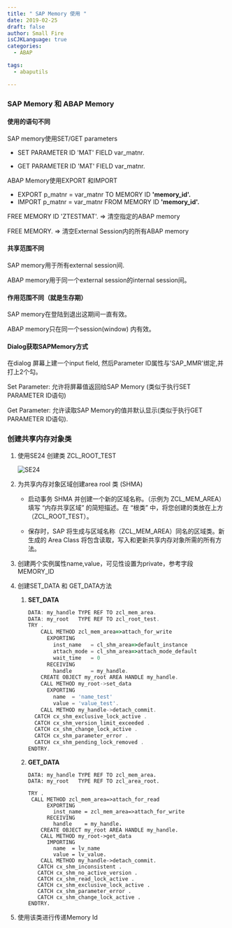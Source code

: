 ```yaml
---
title: " SAP Memory 使用 "
date: 2019-02-25
draft: false
author: Small Fire
isCJKLanguage: true
categories: 
  - ABAP

tags: 
  - abaputils

---
```


### SAP Memory 和 ABAP Memory ###
#### 使用的语句不同

SAP memory使用SET/GET parameters

  - SET PARAMETER ID 'MAT' FIELD var_matnr.

  - GET PARAMETER ID 'MAT' FIELD var_matnr.

ABAP Memory使用EXPORT 和IMPORT

- EXPORT p_matnr = var_matnr TO MEMORY ID **'memory_id'.**
- IMPORT p_matnr = var_matnr FROM MEMORY ID **'memory_id'.**

 FREE MEMORY ID 'ZTESTMAT'. => 清空指定的ABAP memory

 FREE MEMORY. => 清空External Session内的所有ABAP memory    

#### 共享范围不同

SAP memory用于所有external session间.

 ABAP memory用于同一个external session的internal session间。

#### 作用范围不同（就是生存期）

SAP memory在登陆到退出这期间一直有效。

ABAP memory只在同一个session(window) 内有效。

#### Dialog获取SAPMemory方式

在dialog 屏幕上建一个input field, 然后Parameter ID属性与'SAP_MMR'绑定,并打上2个勾。

Set Parameter: 允许将屏幕值返回给SAP Memory (类似于执行SET PARAMETER ID语句)

Get Parameter: 允许读取SAP Memory的值并默认显示(类似于执行GET PARAMETER ID语句).

### 创建共享内存对象类

1. 使用SE24 创建类 ZCL_ROOT_TEST

   ![SE24](/images/ABAP/ABAP_Memory.png)

2. 为共享内存对象区域创建area rool 类 (SHMA)

   - 启动事务 SHMA 并创建一个新的区域名称。（示例为 ZCL_MEM_AREA）
     填写 “内存共享区域” 的简短描述。在 “根类” 中，将您创建的类放在上方（ZCL_ROOT_TEST）。

   - 保存时，SAP 将生成与区域名称（ZCL_MEM_AREA）同名的区域类。新生成的 Area Class 将包含读取，写入和更新共享内存对象所需的所有方法。

3. 创建两个实例属性name,value，可见性设置为private，参考字段MEMORY_ID

4. 创建SET_DATA 和 GET_DATA方法

   1. **SET_DATA**

      ```js
      DATA: my_handle TYPE REF TO zcl_mem_area.
      DATA: my_root   TYPE REF TO zcl_root_test.
      TRY .
          CALL METHOD zcl_mem_area=>attach_for_write
            EXPORTING
              inst_name   = cl_shm_area=>default_instance
              attach_mode = cl_shm_area=>attach_mode_default
              wait_time   = 0
            RECEIVING
              handle      = my_handle.
          CREATE OBJECT my_root AREA HANDLE my_handle.
          CALL METHOD my_root->set_data
            EXPORTING
              name  = 'name_test'
              value = 'value_test'.
          CALL METHOD my_handle->detach_commit.
        CATCH cx_shm_exclusive_lock_active .
        CATCH cx_shm_version_limit_exceeded .
        CATCH cx_shm_change_lock_active .
        CATCH cx_shm_parameter_error .
        CATCH cx_shm_pending_lock_removed .
      ENDTRY.
      ```
   
   2. **GET_DATA**
   
      ```JS
      DATA: my_handle TYPE REF TO zcl_mem_area.
      DATA: my_root   TYPE REF TO zcl_area_root.
   
      TRY .
       CALL METHOD zcl_mem_area=>attach_for_read
            EXPORTING
              inst_name = zcl_mem_area=>attach_for_write
            RECEIVING
              handle    = my_handle.
          CREATE OBJECT my_root AREA HANDLE my_handle.
          CALL METHOD my_root->get_data
            IMPORTING
              name  = lv_name
              value = lv_value.
          CALL METHOD my_handle->detach_commit.
         CATCH cx_shm_inconsistent .
         CATCH cx_shm_no_active_version .
         CATCH cx_shm_read_lock_active .
         CATCH cx_shm_exclusive_lock_active .
         CATCH cx_shm_parameter_error .
         CATCH cx_shm_change_lock_active .
      ENDTRY.
      ```
   
5. 使用该类进行传递Memory Id

   

